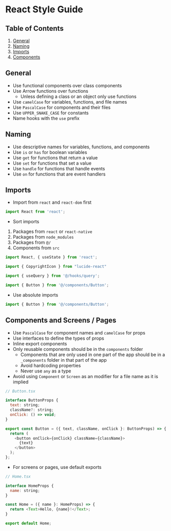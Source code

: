 # React Style Guide

## Table of Contents

1. [General](#general)
2. [Naming](#naming)
3. [Imports](#imports)
4. [Components](#components-and-screens--pages)

## General

- Use functional components over class components
- Use Arrow functions over functions
    - Unless defining a class or an object only use functions
- Use `camelCase` for variables, functions, and file names
- Use `PascalCase` for components and their files
- Use `UPPER_SNAKE_CASE` for constants
- Name hooks with the `use` prefix

## Naming

- Use descriptive names for variables, functions, and components
- Use `is` or `has` for boolean variables
- Use `get` for functions that return a value
- Use `set` for functions that set a value
- Use `handle` for functions that handle events
- Use `on` for functions that are event handlers

## Imports

- Import from `react` and `react-dom` first

```js
import React from 'react';
```

- Sort imports 
1. Packages from `react` or `react-native`
2. Packages from `node_modules` 
3. Packages from `@/`
4. Components from `src`

```js   
import React, { useState } from 'react';

import { CopyrightIcon } from "lucide-react"

import { useQuery } from '@/hooks/query';

import { Button } from '@/components/Button';
```

- Use absolute imports

```js
import { Button } from '@/components/Button';
```

## Components and Screens / Pages

- Use `PascalCase` for component names and `camelCase` for props
- Use interfaces to define the types of props
- Inline export components
- Only reusable components should be in the `components` folder
    - Components that are only used in one part of the app should be in a `_components` folder in that part of the app
    - Avoid hardcoding properties
    - Never use `any` as a type
- Avoid using `Component` or `Screen` as an modifier for a file name as it is implied

```js
// Button.tsx

interface ButtonProps {
  text: string;
  className?: string;
  onClick: () => void;
}

export const Button = ({ text, className, onClick }: ButtonProps) => {
  return (
    <button onClick={onClick} className={className}>
      {text}
    </button>
  );
};
```

- For screens or pages, use default exports

```js
// Home.tsx

interface HomeProps {
  name: string;
}

const Home = ({ name }: HomeProps) => {
  return <Text>Hello, {name}!</Text>;
}

export default Home;
```
